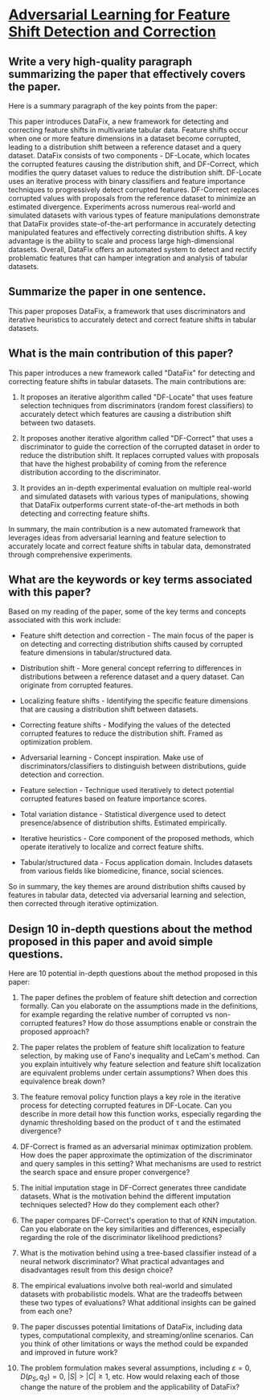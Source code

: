 # [Adversarial Learning for Feature Shift Detection and Correction](https://arxiv.org/abs/2312.04546)

## Write a very high-quality paragraph summarizing the paper that effectively covers the paper.

 Here is a summary paragraph of the key points from the paper:

This paper introduces DataFix, a new framework for detecting and correcting feature shifts in multivariate tabular data. Feature shifts occur when one or more feature dimensions in a dataset become corrupted, leading to a distribution shift between a reference dataset and a query dataset. DataFix consists of two components - DF-Locate, which locates the corrupted features causing the distribution shift, and DF-Correct, which modifies the query dataset values to reduce the distribution shift. DF-Locate uses an iterative process with binary classifiers and feature importance techniques to progressively detect corrupted features. DF-Correct replaces corrupted values with proposals from the reference dataset to minimize an estimated divergence. Experiments across numerous real-world and simulated datasets with various types of feature manipulations demonstrate that DataFix provides state-of-the-art performance in accurately detecting manipulated features and effectively correcting distribution shifts. A key advantage is the ability to scale and process large high-dimensional datasets. Overall, DataFix offers an automated system to detect and rectify problematic features that can hamper integration and analysis of tabular datasets.


## Summarize the paper in one sentence.

 This paper proposes DataFix, a framework that uses discriminators and iterative heuristics to accurately detect and correct feature shifts in tabular datasets.


## What is the main contribution of this paper?

 This paper introduces a new framework called "DataFix" for detecting and correcting feature shifts in tabular datasets. The main contributions are:

1) It proposes an iterative algorithm called "DF-Locate" that uses feature selection techniques from discriminators (random forest classifiers) to accurately detect which features are causing a distribution shift between two datasets.

2) It proposes another iterative algorithm called "DF-Correct" that uses a discriminator to guide the correction of the corrupted dataset in order to reduce the distribution shift. It replaces corrupted values with proposals that have the highest probability of coming from the reference distribution according to the discriminator. 

3) It provides an in-depth experimental evaluation on multiple real-world and simulated datasets with various types of manipulations, showing that DataFix outperforms current state-of-the-art methods in both detecting and correcting feature shifts.

In summary, the main contribution is a new automated framework that leverages ideas from adversarial learning and feature selection to accurately locate and correct feature shifts in tabular data, demonstrated through comprehensive experiments.


## What are the keywords or key terms associated with this paper?

 Based on my reading of the paper, some of the key terms and concepts associated with this work include:

- Feature shift detection and correction - The main focus of the paper is on detecting and correcting distribution shifts caused by corrupted feature dimensions in tabular/structured data.

- Distribution shift - More general concept referring to differences in distributions between a reference dataset and a query dataset. Can originate from corrupted features.  

- Localizing feature shifts - Identifying the specific feature dimensions that are causing a distribution shift between datasets.

- Correcting feature shifts - Modifying the values of the detected corrupted features to reduce the distribution shift. Framed as optimization problem.

- Adversarial learning - Concept inspiration. Make use of discriminators/classifiers to distinguish between distributions, guide detection and correction. 

- Feature selection - Technique used iteratively to detect potential corrupted features based on feature importance scores.

- Total variation distance - Statistical divergence used to detect presence/absence of distribution shifts. Estimated empirically.

- Iterative heuristics - Core component of the proposed methods, which operate iteratively to localize and correct feature shifts.

- Tabular/structured data - Focus application domain. Includes datasets from various fields like biomedicine, finance, social sciences.

So in summary, the key themes are around distribution shifts caused by features in tabular data, detected via adversarial learning and selection, then corrected through iterative optimization.


## Design 10 in-depth questions about the method proposed in this paper and avoid simple questions.

 Here are 10 potential in-depth questions about the method proposed in this paper:

1) The paper defines the problem of feature shift detection and correction formally. Can you elaborate on the assumptions made in the definitions, for example regarding the relative number of corrupted vs non-corrupted features? How do those assumptions enable or constrain the proposed approach?

2) The paper relates the problem of feature shift localization to feature selection, by making use of Fano's inequality and LeCam's method. Can you explain intuitively why feature selection and feature shift localization are equivalent problems under certain assumptions? When does this equivalence break down?

3) The feature removal policy function plays a key role in the iterative process for detecting corrupted features in DF-Locate. Can you describe in more detail how this function works, especially regarding the dynamic thresholding based on the product of τ and the estimated divergence? 

4) DF-Correct is framed as an adversarial minimax optimization problem. How does the paper approximate the optimization of the discriminator and query samples in this setting? What mechanisms are used to restrict the search space and ensure proper convergence?

5) The initial imputation stage in DF-Correct generates three candidate datasets. What is the motivation behind the different imputation techniques selected? How do they complement each other?

6) The paper compares DF-Correct's operation to that of KNN imputation. Can you elaborate on the key similarities and differences, especially regarding the role of the discriminator likelihood predictions?

7) What is the motivation behind using a tree-based classifier instead of a neural network discriminator? What practical advantages and disadvantages result from this design choice?  

8) The empirical evaluations involve both real-world and simulated datasets with probabilistic models. What are the tradeoffs between these two types of evaluations? What additional insights can be gained from each one?

9) The paper discusses potential limitations of DataFix, including data types, computational complexity, and streaming/online scenarios. Can you think of other limitations or ways the method could be expanded and improved in future work?

10) The problem formulation makes several assumptions, including $\varepsilon=0$, $D(p_S,q_S)=0$, $|S|>|C|\geq 1$, etc. How would relaxing each of those change the nature of the problem and the applicability of DataFix?
